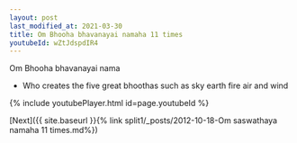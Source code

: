 ```yaml
---
layout: post
last_modified_at: 2021-03-30
title: Om Bhooha bhavanayai namaha 11 times
youtubeId: wZtJdspdIR4
---
```

 
 
Om Bhooha bhavanayai nama 
 
 -  Who creates the five great bhoothas such as sky  earth  fire  air and wind  
 
  
 
  
 
 
 
 
 
 


{% include youtubePlayer.html id=page.youtubeId %}
 
[Next]({{ site.baseurl }}{% link  split1/_posts/2012-10-18-Om saswathaya namaha 11 times.md%})
 
